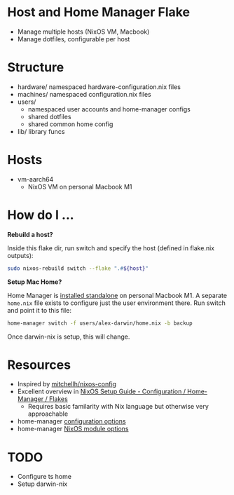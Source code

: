 # Host and Home Manager Flake
* Manage multiple hosts (NixOS VM, Macbook)
* Manage dotfiles, configurable per host

# Structure
* hardware/ namespaced hardware-configuration.nix files
* machines/ namespaced configuration.nix files
* users/ 
    * namespaced user accounts and home-manager configs
    * shared dotfiles
    * shared common home config
* lib/ library funcs

# Hosts
* vm-aarch64
    * NixOS VM on personal Macbook M1

# How do I ...

**Rebuild a host?**

Inside this flake dir, run switch and specify the host (defined in flake.nix outputs):
```sh
sudo nixos-rebuild switch --flake ".#${host}"
```

**Setup Mac Home?**

Home Manager is [installed standalone](https://nix-community.github.io/home-manager/index.html#sec-install-standalone) on personal Macbook M1. A separate `home.nix` file exists to configure just the user environment there. Run switch and point it to this file:

```sh
home-manager switch -f users/alex-darwin/home.nix -b backup
```

Once darwin-nix is setup, this will change.

# Resources
* Inspired by [mitchellh/nixos-config](https://github.com/mitchellh/nixos-config)
* Excellent overview in [NixOS Setup Guide - Configuration / Home-Manager / Flakes](https://www.youtube.com/watch?v=AGVXJ-TIv3Y)
    * Requires basic familarity with Nix language but otherwise very approachable
* home-manager [configuration options](https://nix-community.github.io/home-manager/options.html)
* home-manager [NixOS module options](https://nix-community.github.io/home-manager/nixos-options.html)

# TODO
* Configure ts home
* Setup darwin-nix
